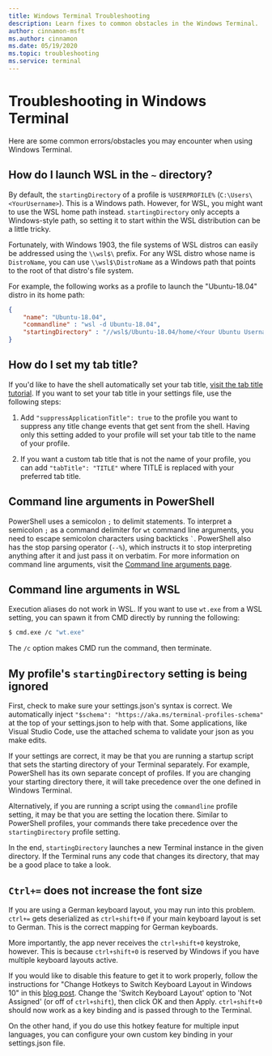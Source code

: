```yaml
---
title: Windows Terminal Troubleshooting
description: Learn fixes to common obstacles in the Windows Terminal.
author: cinnamon-msft
ms.author: cinnamon
ms.date: 05/19/2020
ms.topic: troubleshooting
ms.service: terminal
---
```


# Troubleshooting in Windows Terminal

Here are some common errors/obstacles you may encounter when using Windows Terminal.

## How do I launch WSL in the `~` directory?

By default, the `startingDirectory` of a profile is `%USERPROFILE%` (`C:\Users\<YourUsername>`). This is a Windows path. However, for WSL, you might want to use the WSL home path instead. `startingDirectory` only accepts a Windows-style path, so setting it to start within the WSL distribution can be a little tricky.

Fortunately, with Windows 1903, the file systems of WSL distros can easily be addressed using the `\\wsl$\` prefix. For any WSL distro whose name is `DistroName`, you can use `\\wsl$\DistroName` as a Windows path that points to the root of that distro's file system.

For example, the following works as a profile to launch the "Ubuntu-18.04" distro in its home path:

```json
{
    "name": "Ubuntu-18.04",
    "commandline" : "wsl -d Ubuntu-18.04",
    "startingDirectory" : "//wsl$/Ubuntu-18.04/home/<Your Ubuntu Username>",
}
```

## How do I set my tab title?

If you'd like to have the shell automatically set your tab title, [visit the tab title tutorial](./tutorials/tab-title.md). If you want to set your tab title in your settings file, use the following steps:

1. Add `"suppressApplicationTitle": true` to the profile you want to suppress any title change events that get sent from the shell. Having only this setting added to your profile will set your tab title to the name of your profile.

2. If you want a custom tab title that is not the name of your profile, you can add `"tabTitle": "TITLE"` where TITLE is replaced with your preferred tab title.

## Command line arguments in PowerShell

PowerShell uses a semicolon `;` to delimit statements. To interpret a semicolon `;` as a command delimiter for `wt` command line arguments, you need to escape semicolon characters using backticks `` ` ``. PowerShell also has the stop parsing operator (`--%`), which instructs it to stop interpreting anything after it and just pass it on verbatim. For more information on command line arguments, visit the [Command line arguments page](./command-line-arguments.md).

## Command line arguments in WSL

Execution aliases do not work in WSL. If you want to use `wt.exe` from a WSL setting, you can spawn it from CMD directly by running the following:

```sh
$ cmd.exe /c "wt.exe"
```

The `/c` option makes CMD run the command, then terminate.

## My profile's `startingDirectory` setting is being ignored

First, check to make sure your settings.json's syntax is correct. We automatically inject `"$schema": "https://aka.ms/terminal-profiles-schema"` at the top of your settings.json to help with that. Some applications, like Visual Studio Code, use the attached schema to validate your json as you make edits.

If your settings are correct, it may be that you are running a startup script that sets the starting directory of your Terminal separately. For example, PowerShell has its own separate concept of profiles. If you are changing your starting directory there, it will take precedence over the one defined in Windows Terminal.

Alternatively, if you are running a script using the `commandline` profile setting, it may be that you are setting the location there. Similar to PowerShell profiles, your commands there take precedence over the `startingDirectory` profile setting.

In the end, `startingDirectory` launches a new Terminal instance in the given directory. If the Terminal runs any code that changes its directory, that may be a good place to take a look.

## `Ctrl+=` does not increase the font size

If you are using a German keyboard layout, you may run into this problem. `ctrl+=` gets deserialized as `ctrl+shift+0` if your main keyboard layout is set to German. This is the correct mapping for German keyboards.

More importantly, the app never receives the `ctrl+shift+0` keystroke, however. This is because `ctrl+shift+0` is reserved by Windows if you have multiple keyboard layouts active.

If you would like to disable this feature to get it to work properly, follow the instructions for "Change Hotkeys to Switch Keyboard Layout in Windows 10" in this [blog post](https://winaero.com/blog/change-hotkeys-switch-keyboard-layout-windows-10/).
Change the 'Switch Keyboard Layout' option to 'Not Assigned' (or off of `ctrl+shift`), then click OK and then Apply. `ctrl+shift+0` should now work as a key binding and is passed through to the Terminal.

On the other hand, if you do use this hotkey feature for multiple input languages, you can configure your own custom key binding in your settings.json file.
